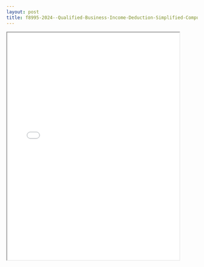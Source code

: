 ```yaml
---
layout: post
title: f8995-2024--Qualified-Business-Income-Deduction-Simplified-Computation
---
```


<div class="pdf-container">
<iframe src="/ea/assets/pdfs/f8995-2024--Qualified-Business-Income-Deduction-Simplified-Computation.pdf" height="600" width="90%" allowFullScreen="true"></iframe>
</div>


